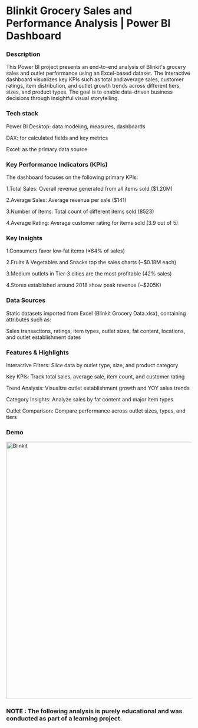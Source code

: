 # Blinkit Grocery Sales and Performance Analysis | Power BI Dashboard

### Description
This Power BI project presents an end-to-end analysis of Blinkit's grocery sales and outlet performance using an Excel-based dataset. The interactive dashboard visualizes key KPIs such as total and average sales, customer ratings, item distribution, and outlet growth trends across different tiers, sizes, and product types. The goal is to enable data-driven business decisions through insightful visual storytelling.

### Tech stack
 Power BI Desktop: data modeling, measures, dashboards
 
 DAX: for calculated fields and key metrics
 
 Excel: as the primary data source

### Key Performance Indicators (KPIs)
The dashboard focuses on the following primary KPIs:

1.Total Sales: Overall revenue generated from all items sold ($1.20M)

2.Average Sales: Average revenue per sale ($141)

3.Number of Items: Total count of different items sold (8523)

4.Average Rating: Average customer rating for items sold (3.9 out of 5)

### Key Insights
1.Consumers favor low‑fat items (≈64% of sales)

2.Fruits & Vegetables and Snacks top the sales charts (~$0.18M each)

3.Medium outlets in Tier‑3 cities are the most profitable (42% sales)

4.Stores established around 2018 show peak revenue (~$205K)

### Data Sources
Static datasets imported from Excel (Blinkit Grocery Data.xlsx), containing attributes such as:

 Sales transactions, ratings, item types, outlet sizes, fat content, locations, and outlet establishment dates

### Features & Highlights
Interactive Filters: Slice data by outlet type, size, and product category

Key KPIs: Track total sales, average sale, item count, and customer rating

Trend Analysis: Visualize outlet establishment growth and YOY sales trends

Category Insights: Analyze sales by fat content and major item types

Outlet Comparison: Compare performance across outlet sizes, types, and tiers

### Demo
<img width="1132" height="699" alt="Blinkit " src="https://github.com/user-attachments/assets/916afd07-8399-4411-a3b6-3ef9837ec7c6" />

### NOTE : The following analysis is purely educational and was conducted as part of a learning project.

